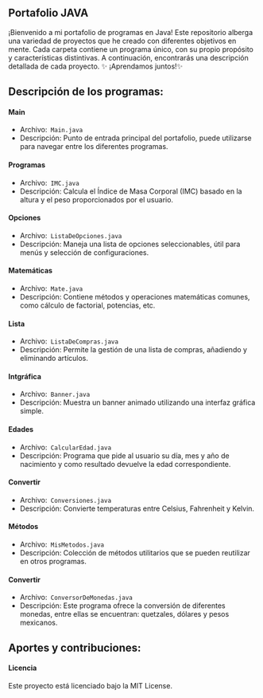 ## Portafolio JAVA
¡Bienvenido a mi portafolio de programas en Java! Este repositorio alberga una variedad de proyectos que he creado con diferentes objetivos en mente. Cada carpeta contiene un programa único, con su propio propósito y características distintivas. A continuación, encontrarás una descripción detallada de cada proyecto.
✨ ¡Aprendamos juntos!✨


## Descripción de los programas:
#### Main
- Archivo:` Main.java`
- Descripción: Punto de entrada principal del portafolio, puede utilizarse para navegar entre los diferentes programas.


#### Programas
- Archivo:` IMC.java`
- Descripción: Calcula el Índice de Masa Corporal (IMC) basado en la altura y el peso proporcionados por el usuario.


#### Opciones
- Archivo:` ListaDeOpciones.java`
- Descripción: Maneja una lista de opciones seleccionables, útil para menús y selección de configuraciones.


#### Matemáticas
- Archivo:` Mate.java`
- Descripción: Contiene métodos y operaciones matemáticas comunes, como cálculo de factorial, potencias, etc.


#### Lista
- Archivo:` ListaDeCompras.java`
- Descripción: Permite la gestión de una lista de compras, añadiendo y eliminando artículos.


#### Intgráfica
- Archivo:` Banner.java`
- Descripción: Muestra un banner animado utilizando una interfaz gráfica simple.


#### Edades
- Archivo:` CalcularEdad.java`
- Descripción: Programa que pide al usuario su día, mes y año de nacimiento y como resultado devuelve la edad correspondiente.


#### Convertir
- Archivo:` Conversiones.java`
- Descripción: Convierte temperaturas entre Celsius, Fahrenheit y Kelvin.


#### Métodos
- Archivo:` MisMetodos.java`
- Descripción: Colección de métodos utilitarios que se pueden reutilizar en otros programas.


#### Convertir
- Archivo:` ConversorDeMonedas.java`
- Descripción: Este programa ofrece la conversión de diferentes monedas, entre ellas se encuentran: quetzales, dólares y pesos mexicanos.


## Aportes y contribuciones:

#### Licencia
Este proyecto está licenciado bajo la MIT License.

